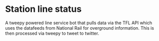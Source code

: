 # Station line status
A tweepy powered line service bot that pulls data via the TFL API which uses the datafeeds from National Rail for overground information. This is then processed via tweepy to tweet to twitter.
